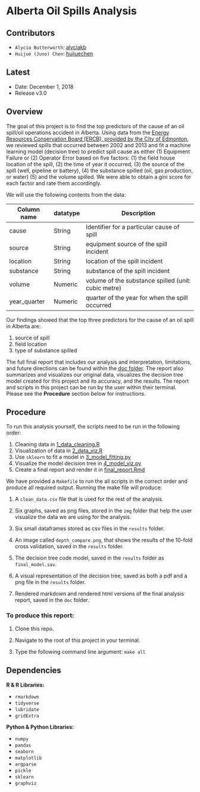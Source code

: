 Alberta Oil Spills Analysis
================

Contributors
------------

-   `Alycia Butterworth`: [alyciakb](https://github.com/alyciakb)
-   `Huijue (Juno) Chen`: [huijuechen](https://github.com/huijuechen)

Latest
------

-   Date: December 1, 2018
-   Release v3.0

Overview
--------

The goal of this project is to find the top predictors of the cause of an oil spill/oil operations accident in Alberta.  Using data from the [Energy Resources Conservation Board (ERCB), provided by the City of Edmonton](https://data.edmonton.ca/Environmental-Services/Alberta-Oil-Spills-1975-2013/ek45-xtjs), we reviewed spills that occurred between 2002 and 2013 and fit a machine learning model (decision tree) to predict spill cause as either (1) Equipment Failure or (2) Operator Error based on five factors: (1) the field house location of the spill, (2) the time of year it occurred, (3) the source of the spill (well, pipeline or battery), (4) the substance spilled (oil, gas production, or water) (5) and the volume spilled.  We were able to obtain a gini score for each factor and rate them accordingly.

We will use the following contents from the data:

| Column name | datatype | Description |
| --- | -- | -- |
| cause | String | Identifier for a particular cause of spill |
| source | String | equipment source of the spill incident| 
| location | String | location of the spill incident| 
| substance | String | substance of the spill incident| 
| volume | Numeric | volume of the substance spilled (unit: cubic metre) |
| year_quarter | Numeric | quarter of the year for when the spill occurred |

Our findings showed that the top three predictors for the cause of an oil spill in Alberta are:
1. source of spill
2. field location
3. type of substance spilled

The full final report that includes our analysis and interpretation, limitations, and future directions can be found within the [doc folder](doc). The report also summarizes and visualizes our original data, visualizes the decision tree model created for this project and its accuracy, and the results. The report and scripts in this project can be run by the user within their terminal. Please see the **Procedure** section below for instructions.

Procedure
--------

To run this analysis yourself, the scripts need to be run in the following order:

1. Cleaning data in [1_data_cleaning.R](src/1_data_cleaning.R)
2. Visualization of data in [2_data_viz.R](src/2_data_viz.R)
3. Use `sklearn` to fit a model in [3_model_fitting.py](src/3_model_fitting.py)
4. Visualize the model decision tree in [4_model_viz.py](src/4_model_viz.py)
5. Create a final report and render it in [final_report.Rmd](doc/final_report.Rmd)


We have provided a `Makefile` to run the all scripts in the correct order and produce all required output. Running the make file will produce: 

1. A `clean_data.csv` file that is used for the rest of the analysis.

2. Six graphs, saved as png files, stored in the `img` folder that help the user visualize the data we are using for the analysis.

3. Six small dataframes stored as csv files in the `results` folder.

4. An image called `depth_compare.png`, that shows the results of the 10-fold cross validation, saved in the `results` folder.

5. The decision tree code model, saved in the `results` folder as `final_model.sav`.

6. A visual representation of the decision tree, saved as both a pdf and a png file in the `results` folder.

7. Rendered markdown and rendered html versions of the final analysis report, saved in the `doc` folder.


### To produce this report:

1. Clone this repo.

2. Navigate to the root of this project in your terminal.

3. Type the following command line argument:  `make all`



Dependencies
--------

**R & R Libraries:**

- `rmarkdown`
- `tidyverse`
- `lubridate`
- `gridExtra`

**Python & Python Libraries:**

- `numpy`
- `pandas`
- `seaborn`
- `matplotlib`
- `argparse`
- `pickle`
- `sklearn`
- `graphviz`
